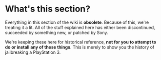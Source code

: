 # What's this section?

Everything in this section of the wiki is **obsolete**. Because of this, we're treating it a lit. All of the stuff explained here has either been discontinued, succeeded by something new, or patched by Sony.

We're keeping these here for historical reference, **not for you to attempt to do or install any of these things**. This is merely to show you the history of jailbreaking a PlayStation 3.

